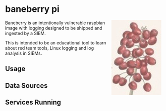 # baneberry pi
<p align="center">
<img align="right" src="https://github.com/diskurse/baneberry/blob/master/images/imageedit_4_2684878937.jpg">
</p>
Baneberry is an intentionally vulnerable raspbian image with logging designed to be shipped and ingested by a SIEM.

This is intended to be an educational tool to learn about red team tools, Linux logging and log analysis in SIEMs.

## Usage

## Data Sources

## Services Running
